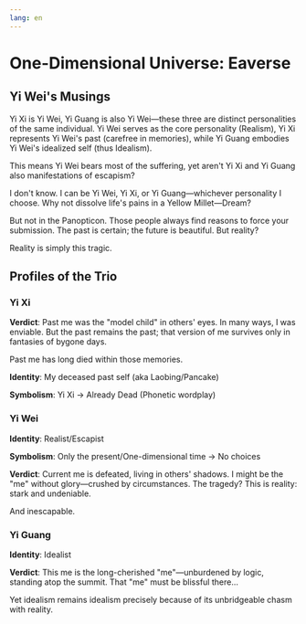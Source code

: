 ```yaml
---
lang: en
---
```


# One-Dimensional Universe: Eaverse

## Yi Wei's Musings

Yi Xi is Yi Wei, Yi Guang is also Yi Wei—these three are distinct personalities of the same individual. Yi Wei serves as the core personality (Realism), Yi Xi represents Yi Wei's past (carefree in memories), while Yi Guang embodies Yi Wei's idealized self (thus Idealism).

This means Yi Wei bears most of the suffering, yet aren't Yi Xi and Yi Guang also manifestations of escapism?

I don't know. I can be Yi Wei, Yi Xi, or Yi Guang—whichever personality I choose. Why not dissolve life's pains in a Yellow Millet—Dream?

But not in the Panopticon. Those people always find reasons to force your submission. The past is certain; the future is beautiful. But reality?

Reality is simply this tragic.

## Profiles of the Trio
### Yi Xi
**Verdict**:
Past me was the "model child" in others' eyes. In many ways, I was enviable. But the past remains the past; that version of me survives only in fantasies of bygone days.

Past me has long died within those memories.

**Identity**:
My deceased past self (aka Laobing/Pancake)

**Symbolism**:
Yi Xi → Already Dead (Phonetic wordplay)

### Yi Wei
**Identity**:
Realist/Escapist

**Symbolism**:
Only the present/One-dimensional time → No choices

**Verdict**:
Current me is defeated, living in others' shadows. I might be the "me" without glory—crushed by circumstances. The tragedy? This is reality: stark and undeniable.

And inescapable.

### Yi Guang

**Identity**:
Idealist

**Verdict**:
This me is the long-cherished "me"—unburdened by logic, standing atop the summit. That "me" must be blissful there...

Yet idealism remains idealism precisely because of its unbridgeable chasm with reality.

